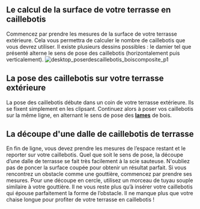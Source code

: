 ## Le calcul de la surface de votre terrasse en caillebotis
Commencez par prendre les mesures de la surface de votre terrasse extérieure. Cela vous permettra de calculer le nombre de caillebotis que vous devrez utiliser. Il existe plusieurs dessins possibles : le damier tel que présenté alterne le sens de pose des caillebotis (horizontalement puis verticalement).
![desktop_poserdescaillebotis_boiscomposite_p1](//statics.lapeyre.fr/img/contrib/2bdd4da30020993d/desktop_poserdescaillebotis_boiscomposite_p1.jpg)
##
## La pose des caillebotis sur votre terrasse extérieure
La pose des caillebotis débute dans un coin de votre terrasse extérieure. Ils se fixent simplement en les clipsant. Continuez alors à poser vos caillebotis sur la même ligne, en alternant le sens de pose des **[lames](/terrasses-CCN0078/lames-terrasses-CCN0221)** de bois.
## La découpe d'une dalle de caillebotis de terrasse
En fin de ligne, vous devez prendre les mesures de l’espace restant et le reporter sur votre caillebotis. Quel que soit le sens de pose, la découpe d’une dalle de terrasse se fait très facilement à la scie sauteuse. N'oubliez pas de poncer la surface coupée pour obtenir un résultat parfait. Si vous rencontrez un obstacle comme une gouttière, commencez par prendre ses mesures. Pour une découpe en cercle, utilisez un morceau de tuyau souple similaire à votre gouttière. Il ne vous reste plus qu’à insérer votre caillebotis qui épouse parfaitement la forme de l’obstacle.
Il ne manque plus que votre chaise longue pour profiter de votre terrasse en caillebotis !